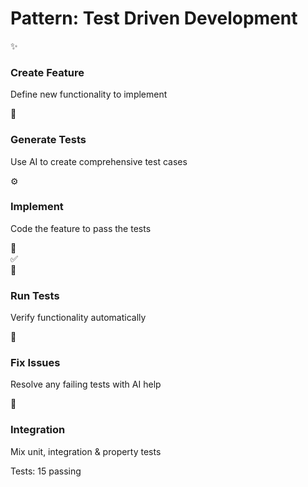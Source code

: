 # Pattern: Test Driven Development

<div class="grid grid-cols-3 gap-4 mt-6">
  <div v-click class="p-3 rounded-lg border border-red-500 bg-red-500/10 transition-all duration-300 hover:shadow-lg hover:scale-102">
    <div class="flex items-center mb-2">
      <div class="text-2xl text-red-400 mr-2">✨</div>
      <h3 class="text-base font-bold text-red-400">Create Feature</h3>
    </div>
    <p class="mt-1 text-xs">Define new functionality to implement</p>
  </div>

  <div v-click class="p-3 rounded-lg border border-blue-500 bg-blue-500/10 transition-all duration-300 hover:shadow-lg hover:scale-102">
    <div class="flex items-center mb-2">
      <div class="text-2xl text-blue-400 mr-2">🧪</div>
      <h3 class="text-base font-bold text-blue-400">Generate Tests</h3>
    </div>
    <p class="mt-1 text-xs">Use AI to create comprehensive test cases</p>
  </div>

  <div v-click class="p-3 rounded-lg border border-green-500 bg-green-500/10 transition-all duration-300 hover:shadow-lg hover:scale-102">
    <div class="flex items-center mb-2">
      <div class="text-2xl text-green-400 mr-2">⚙️</div>
      <h3 class="text-base font-bold text-green-400">Implement</h3>
    </div>
    <p class="mt-1 text-xs">Code the feature to pass the tests</p>
  </div>
</div>

<div 
  v-motion
  :initial="{ opacity: 0, y: 50 }"
  :enter="{ opacity: 1, y: 0, transition: { delay: 700, duration: 500 } }"
  class="relative my-6 mx-auto max-w-3xl"
>
  <div class="flex items-center justify-center">
    <div class="w-16 h-16 rounded-full bg-gradient-to-br from-blue-400 to-blue-600 flex items-center justify-center shadow-lg relative z-10">
      <div class="text-4xl text-white">🔄</div>
    </div>
    <div class="h-2 bg-gradient-to-r from-blue-500 to-green-500 flex-grow mx-4 rounded-full shadow-md"></div>
    <div class="w-16 h-16 rounded-full bg-gradient-to-br from-green-400 to-green-600 flex items-center justify-center shadow-lg relative z-10">
      <div class="text-4xl text-white">✅</div>
    </div>
  </div>
</div>

<div class="grid grid-cols-3 gap-4">
  <div v-click class="p-3 rounded-lg border border-purple-500 bg-purple-500/10 transition-all duration-300 hover:shadow-lg hover:scale-102">
    <div class="flex items-center mb-2">
      <div class="text-2xl text-purple-400 mr-2">🏃</div>
      <h3 class="text-base font-bold text-purple-400">Run Tests</h3>
    </div>
    <p class="mt-1 text-xs">Verify functionality automatically</p>
  </div>

  <div v-click class="p-3 rounded-lg border border-amber-500 bg-amber-500/10 transition-all duration-300 hover:shadow-lg hover:scale-102">
    <div class="flex items-center mb-2">
      <div class="text-2xl text-amber-400 mr-2">🔧</div>
      <h3 class="text-base font-bold text-amber-400">Fix Issues</h3>
    </div>
    <p class="mt-1 text-xs">Resolve any failing tests with AI help</p>
  </div>

  <div v-click class="p-3 rounded-lg border border-teal-500 bg-teal-500/10 transition-all duration-300 hover:shadow-lg hover:scale-102">
    <div class="flex items-center mb-2">
      <div class="text-2xl text-teal-400 mr-2">🔌</div>
      <h3 class="text-base font-bold text-teal-400">Integration</h3>
    </div>
    <p class="mt-1 text-xs">Mix unit, integration & property tests</p>
  </div>
</div>

<div 
  v-click
  class="absolute bottom-8 right-8 max-w-xs">
  <div class="flex items-center">
    <span class="text-green-300 text-sm mr-2">Tests:</span>
    <span class="px-2 py-0.5 bg-green-500/20 border border-green-500/30 rounded text-xs text-green-400 flex items-center">
      <span class="h-2 w-2 rounded-full bg-green-400 mr-1.5 animate-pulse"></span>15 passing
    </span>
  </div>
</div>
